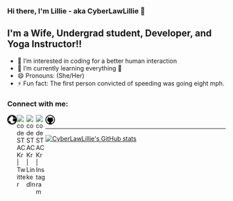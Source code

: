 
### Hi there, I'm Lillie - aka CyberLawLillie 👋 


## I'm a Wife, Undergrad student, Developer, and Yoga Instructor!!
- 👀 I’m interested in coding for a better human interaction
- 🌱 I’m currently learning everything 🤣
- 😄 Pronouns: (She/Her) <br>
- ⚡ Fun fact: The first person convicted of speeding was going eight mph. <br>

### Connect with me:

[<img align="left" alt="codeSTACKr.com" width="22px" src="https://raw.githubusercontent.com/iconic/open-iconic/master/svg/globe.svg" />][website]
[<img align="left" alt="codeSTACKr | Twitter" width="22px" src="https://cdn.jsdelivr.net/npm/simple-icons@v3/icons/twitter.svg" />][twitter]
[<img align="left" alt="codeSTACKr | LinkedIn" width="22px" src="https://cdn.jsdelivr.net/npm/simple-icons@v3/icons/linkedin.svg" />][linkedin]
[<img align="left" alt="codeSTACKr | Instagram" width="22px" src="https://cdn.jsdelivr.net/npm/simple-icons@v3/icons/instagram.svg" />][instagram]
[<img align="left" alt="codeSTACKr | Github" width="22px" src="https://github.com/HaeckDesign/Get-Social-Social-Media-Font/blob/master/images/PNG/github.png" />][github]
<br />


---


[![CyberLawLillie's GitHub stats](https://github-readme-stats.vercel.app/api?username=CyberLawLillie)](https://github.com/cyberlawlillie/github-readme-stats)


[website]: http://cyberlawlillie.me/
[github]: https://github.com/CyberLawLillie
[twitter]: https://twitter.com/CyberLawLillie
[instagram]: https://www.instagram.com/cyberlawlillie/
[linkedin]: https://www.linkedin.com/in/cyberlawlillie
[webdevplaylist]: https://www.youtube.com/playlist?list=PLkwxH9e_vrAJ0WbEsFA9W3I1W-g_BTsbt
[jsplaylist]: https://www.youtube.com/playlist?list=PLkwxH9e_vrALRJKu7wfXby3MKeflhTu6B
[cssplaylist]: https://www.youtube.com/playlist?list=PLkwxH9e_vrALSdvZuEh6gqQdmDoDIoqz4
[reactplaylist]: https://www.youtube.com/playlist?list=PLkwxH9e_vrAK4TdffpxKY3QGyHCpxFcQ0
